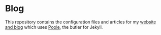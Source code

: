 # Blog

This repository contains the configuration files and articles for my [website
and blog](https://mefryar.github.io) which uses [Poole](https://github.com/poole/poole), the butler for Jekyll.
